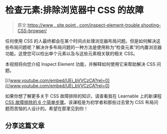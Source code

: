 # 检查元素:排除浏览器中 CSS 的故障

> 原文:[https://www . site point . com/inspect-element-trouble shooting-CSS-browser/](https://www.sitepoint.com/inspect-element-troubleshooting-css-browser/)

任何使用 CSS 的人最终都会在某个时间点处理浏览器布局问题。但是如何解决这些布局问题呢？解决许多布局问题的一种方法是使用称为“检查元素”的内置浏览器功能。这使您可以检出单个元素以及与这些元素相关联的相关 CSS。

本视频将向您介绍 Inspect Element 功能，并解释如何使用它来帮助解决 CSS 问题。

[//www.youtube.com/embed/UEj_bVVCzCA?rel=0](//www.youtube.com/embed/UEj_bVVCzCA?rel=0)

如果你想了解更多关于 CSS 故障排除的知识，请查看我在 Learnable 上的新课程 [CSS 故障排除的 6 个简单步骤]( https://learnable.com/courses/css-troubleshooting-in-six-easy-steps-2869)。该课程是为初学者和那些过去曾为 CSS 布局问题而苦恼的人设计的。希望在那里见到你！

## 分享这篇文章